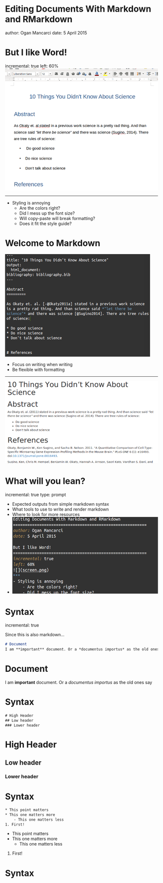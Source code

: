 Editing Documents With Markdown and RMarkdown
========================================================
author: Ogan Mancarci
date: 5 April 2015

But I like Word!
========================================================
incremental: true
left: 60%
![](screen.png)
***
- Styling is annoying
    - Are the colors right?
    - Did I mess up the font size?
    - Will copy-paste will break formatting?
    - Does it fit the style guide?


Welcome to Markdown
========================================================
![](markdown.png)
- Focus on writing when writing
- Be flexible with formatting

***
![](render.png)




What will you lean?
========================================================
incremental: true
type: prompt

- Expected outputs from simple markdown syntax
- What tools to use to write and render markdown
- Where to look for more resources
- ![](slides.png)


Syntax
=======================================================
incremental: true

Since this is also markdown...

```md
# Document 
I am **important** document. Or a *documentus importus* as the old ones say
```

# Document 
I am **important** document. Or a *documentus importus* as the old ones say


Syntax
====================================================
```
# High Header
## Low header
### Lower header
```
# High Header
## Low header
### Lower header

Syntax
====================================================
```
* This point matters
* This one matters more
    - This one matters less
1. First!
```

* This point matters
* This one matters more
    - This one matters less

1. First!

Syntax
====================================================   

